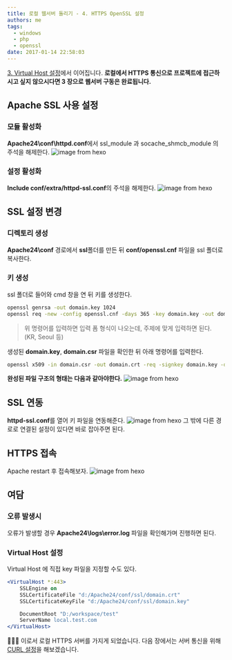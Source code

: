 ```yaml
---
title: 로컬 웹서버 돌리기 - 4. HTTPS OpenSSL 설정
authors: me
tags:
  - windows
  - php
  - openssl
date: 2017-01-14 22:58:03
---
```


[3. Virtual Host 설정](/2017/01/13/로컬-웹서버-돌리기-3-Virtual-Host-설정/)에서 이어집니다.
**로컬에서 HTTPS 통신으로 프로젝트에 접근하시고 싶지 않으시다면 3 장으로 웹서버 구동은 완료됩니다.**

## Apache SSL 사용 설정

### 모듈 활성화

**Apache24\conf\httpd.conf**에서 ssl_module 과 socache_shmcb_module 의 주석을 해제한다.
![image from hexo](https://i.imgur.com/EDVCnSW.jpg)

### 설정 활성화

**Include conf/extra/httpd-ssl.conf**의 주석을 해제한다.
![image from hexo](https://i.imgur.com/akbjdpP.png)

## SSL 설정 변경

### 디렉토리 생성

**Apache24\conf** 경로에서 **ssl**폴더를 만든 뒤 **conf/openssl.cnf** 파일을 ssl 폴더로 복사한다.

### 키 생성

ssl 폴더로 들어와 cmd 창을 연 뒤 키를 생성한다.

```bash
openssl genrsa -out domain.key 1024
openssl req -new -config openssl.cnf -days 365 -key domain.key -out domain.csr
```

> 위 명령어를 입력하면 입력 폼 형식이 나오는데, 주제에 맞게 입력하면 된다. (KR, Seoul 등)

생성된 **domain.key**, **domain.csr** 파일을 확인한 뒤 아래 명령어를 입력한다.

```bash
openssl x509 -in domain.csr -out domain.crt -req -signkey domain.key -days 365
```

**완성된 파일 구조의 형태는 다음과 같아야한다.**
![image from hexo](https://i.imgur.com/bwbQsHm.jpg)

## SSL 연동

**httpd-ssl.conf**를 열어 키 파일을 연동해준다.
![image from hexo](https://i.imgur.com/K2nMCyM.jpg)
그 밖에 다른 경로로 연결된 설정이 있다면 바로 잡아주면 된다.

## HTTPS 접속

Apache restart 후 접속해보자.
![image from hexo](https://i.imgur.com/oKKwECF.jpg)

## 여담

### 오류 발생시

오류가 발생할 경우 **Apache24\logs\error.log** 파일을 확인해가며 진행하면 된다.

### Virtual Host 설정

Virtual Host 에 직접 key 파일을 지정할 수도 있다.

```apache
<VirtualHost *:443>
    SSLEngine on
    SSLCertificateFile "d:/Apache24/conf/ssl/domain.crt"
    SSLCertificateKeyFile "d:/Apache24/conf/ssl/domain.key"

    DocumentRoot "D:/workspace/test"
    ServerName local.test.com
</VirtualHost>
```

👏👏👏 이로서 로컬 HTTPS 서버를 가지게 되었습니다.
다음 장에서는 서버 통신을 위해 [CURL 설정](/2017/01/14/로컬-웹서버-돌리기-5-CURL-설정/)을 해보겠습니다.
